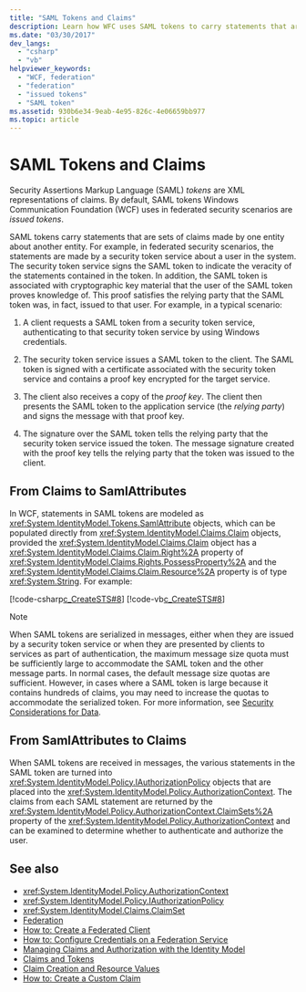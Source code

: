 ```yaml
---
title: "SAML Tokens and Claims"
description: Learn how WFC uses SAML tokens to carry statements that are sets of claims made by one entity about another entity. 
ms.date: "03/30/2017"
dev_langs: 
  - "csharp"
  - "vb"
helpviewer_keywords: 
  - "WCF, federation"
  - "federation"
  - "issued tokens"
  - "SAML token"
ms.assetid: 930b6e34-9eab-4e95-826c-4e06659bb977
ms.topic: article
---
```

# SAML Tokens and Claims

Security Assertions Markup Language (SAML) *tokens* are XML representations of claims. By default, SAML tokens Windows Communication Foundation (WCF) uses in federated security scenarios are *issued tokens*.  
  
 SAML tokens carry statements that are sets of claims made by one entity about another entity. For example, in federated security scenarios, the statements are made by a security token service about a user in the system. The security token service signs the SAML token to indicate the veracity of the statements contained in the token. In addition, the SAML token is associated with cryptographic key material that the user of the SAML token proves knowledge of. This proof satisfies the relying party that the SAML token was, in fact, issued to that user. For example, in a typical scenario:  
  
1. A client requests a SAML token from a security token service, authenticating to that security token service by using Windows credentials.  
  
2. The security token service issues a SAML token to the client. The SAML token is signed with a certificate associated with the security token service and contains a proof key encrypted for the target service.  
  
3. The client also receives a copy of the *proof key*. The client then presents the SAML token to the application service (the *relying party*) and signs the message with that proof key.  
  
4. The signature over the SAML token tells the relying party that the security token service issued the token. The message signature created with the proof key tells the relying party that the token was issued to the client.  
  
## From Claims to SamlAttributes  

 In WCF, statements in SAML tokens are modeled as <xref:System.IdentityModel.Tokens.SamlAttribute> objects, which can be populated directly from <xref:System.IdentityModel.Claims.Claim> objects, provided the <xref:System.IdentityModel.Claims.Claim> object has a <xref:System.IdentityModel.Claims.Claim.Right%2A> property of <xref:System.IdentityModel.Claims.Rights.PossessProperty%2A> and the <xref:System.IdentityModel.Claims.Claim.Resource%2A> property is of type <xref:System.String>. For example:  
  
 [!code-csharp[c_CreateSTS#8](../../../../samples/snippets/csharp/VS_Snippets_CFX/c_creatests/cs/source.cs#8)]
 [!code-vb[c_CreateSTS#8](../../../../samples/snippets/visualbasic/VS_Snippets_CFX/c_creatests/vb/source.vb#8)]  
  
> [!NOTE]
> When SAML tokens are serialized in messages, either when they are issued by a security token service or when they are presented by clients to services as part of authentication, the maximum message size quota must be sufficiently large to accommodate the SAML token and the other message parts. In normal cases, the default message size quotas are sufficient. However, in cases where a SAML token is large because it contains hundreds of claims, you may need to increase the quotas to accommodate the serialized token. For more information, see [Security Considerations for Data](security-considerations-for-data.md).  
  
## From SamlAttributes to Claims  

 When SAML tokens are received in messages, the various statements in the SAML token are turned into <xref:System.IdentityModel.Policy.IAuthorizationPolicy> objects that are placed into the <xref:System.IdentityModel.Policy.AuthorizationContext>. The claims from each SAML statement are returned by the <xref:System.IdentityModel.Policy.AuthorizationContext.ClaimSets%2A> property of the <xref:System.IdentityModel.Policy.AuthorizationContext> and can be examined to determine whether to authenticate and authorize the user.  
  
## See also

- <xref:System.IdentityModel.Policy.AuthorizationContext>
- <xref:System.IdentityModel.Policy.IAuthorizationPolicy>
- <xref:System.IdentityModel.Claims.ClaimSet>
- [Federation](federation.md)
- [How to: Create a Federated Client](how-to-create-a-federated-client.md)
- [How to: Configure Credentials on a Federation Service](how-to-configure-credentials-on-a-federation-service.md)
- [Managing Claims and Authorization with the Identity Model](managing-claims-and-authorization-with-the-identity-model.md)
- [Claims and Tokens](claims-and-tokens.md)
- [Claim Creation and Resource Values](claim-creation-and-resource-values.md)
- [How to: Create a Custom Claim](../extending/how-to-create-a-custom-claim.md)

